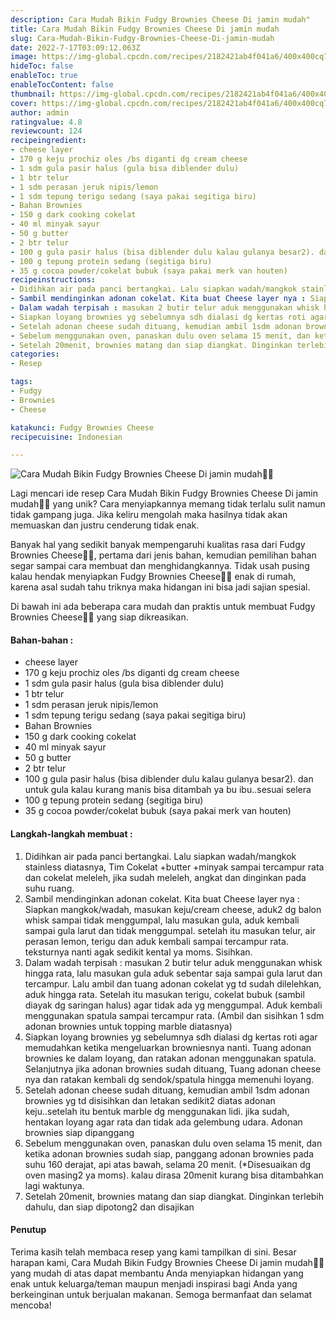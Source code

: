 ```yaml
---
description: Cara Mudah Bikin Fudgy Brownies Cheese Di jamin mudah"
title: Cara Mudah Bikin Fudgy Brownies Cheese Di jamin mudah
slug: Cara-Mudah-Bikin-Fudgy-Brownies-Cheese-Di-jamin-mudah
date: 2022-7-17T03:09:12.063Z
image: https://img-global.cpcdn.com/recipes/2182421ab4f041a6/400x400cq70/photo.jpg
hideToc: false
enableToc: true
enableTocContent: false
thumbnail: https://img-global.cpcdn.com/recipes/2182421ab4f041a6/400x400cq70/photo.jpg
cover: https://img-global.cpcdn.com/recipes/2182421ab4f041a6/400x400cq70/photo.jpg
author: admin
ratingvalue: 4.8
reviewcount: 124
recipeingredient:
- cheese layer
- 170 g keju prochiz oles /bs diganti dg cream cheese
- 1 sdm gula pasir halus (gula bisa diblender dulu)
- 1 btr telur
- 1 sdm perasan jeruk nipis/lemon
- 1 sdm tepung terigu sedang (saya pakai segitiga biru)
- Bahan Brownies
- 150 g dark cooking cokelat
- 40 ml minyak sayur
- 50 g butter
- 2 btr telur
- 100 g gula pasir halus (bisa diblender dulu kalau gulanya besar2). dan untuk gula kalau kurang manis bisa ditambah ya bu ibu..sesuai selera
- 100 g tepung protein sedang (segitiga biru)
- 35 g cocoa powder/cokelat bubuk (saya pakai merk van houten)
recipeinstructions:
- Didihkan air pada panci bertangkai. Lalu siapkan wadah/mangkok stainless diatasnya, Tim Cokelat +butter +minyak sampai tercampur rata dan cokelat meleleh, jika sudah meleleh, angkat dan dinginkan pada suhu ruang.
- Sambil mendinginkan adonan cokelat. Kita buat Cheese layer nya : Siapkan mangkok/wadah, masukan keju/cream cheese, aduk2 dg balon whisk sampai tidak menggumpal, lalu masukan gula, aduk kembali sampai gula larut dan tidak menggumpal. setelah itu masukan telur, air perasan lemon, terigu dan aduk kembali sampai tercampur rata. teksturnya nanti agak sedikit kental ya moms. Sisihkan.
- Dalam wadah terpisah : masukan 2 butir telur aduk menggunakan whisk hingga rata, lalu masukan gula aduk sebentar saja sampai gula larut dan tercampur. Lalu ambil dan tuang adonan cokelat yg td sudah dilelehkan, aduk hingga rata. Setelah itu masukan terigu, cokelat bubuk (sambil diayak dg saringan halus) agar tidak ada yg menggumpal. Aduk kembali menggunakan spatula sampai tercampur rata. (Ambil dan sisihkan 1 sdm adonan brownies untuk topping marble diatasnya)
- Siapkan loyang brownies yg sebelumnya sdh dialasi dg kertas roti agar memudahkan ketika mengeluarkan browniesnya nanti. Tuang adonan brownies ke dalam loyang, dan ratakan adonan menggunakan spatula. Selanjutnya jika adonan brownies sudah dituang, Tuang adonan cheese nya dan ratakan kembali dg sendok/spatula hingga memenuhi loyang.
- Setelah adonan cheese sudah dituang, kemudian ambil 1sdm adonan brownies yg td disisihkan dan letakan sedikit2 diatas adonan keju..setelah itu bentuk marble dg menggunakan lidi. jika sudah, hentakan loyang agar rata dan tidak ada gelembung udara. Adonan brownies siap dipanggang
- Sebelum menggunakan oven, panaskan dulu oven selama 15 menit, dan ketika adonan brownies sudah siap, panggang adonan brownies pada suhu 160 derajat, api atas bawah, selama 20 menit. (*Disesuaikan dg oven masing2 ya moms). kalau dirasa 20menit kurang bisa ditambahkan lagi waktunya.
- Setelah 20menit, brownies matang dan siap diangkat. Dinginkan terlebih dahulu, dan siap dipotong2 dan disajikan
categories:
- Resep

tags:
- Fudgy
- Brownies
- Cheese

katakunci: Fudgy Brownies Cheese
recipecuisine: Indonesian

---
```


![Cara Mudah Bikin Fudgy Brownies Cheese Di jamin mudah👩‍🍳](https://img-global.cpcdn.com/recipes/2182421ab4f041a6/400x400cq70/photo.jpg)

Lagi mencari ide resep Cara Mudah Bikin Fudgy Brownies Cheese Di jamin mudah👩‍🍳 yang unik? Cara menyiapkannya memang tidak terlalu sulit namun tidak gampang juga. Jika keliru mengolah maka hasilnya tidak akan memuaskan dan justru cenderung tidak enak.

Banyak hal yang sedikit banyak mempengaruhi kualitas rasa dari Fudgy Brownies Cheese👩‍🍳, pertama dari jenis bahan, kemudian pemilihan bahan segar sampai cara membuat dan menghidangkannya. Tidak usah pusing kalau hendak menyiapkan Fudgy Brownies Cheese👩‍🍳 enak di rumah, karena asal sudah tahu triknya maka hidangan ini bisa jadi sajian spesial.

Di bawah ini ada beberapa cara mudah dan praktis untuk membuat Fudgy Brownies Cheese👩‍🍳 yang siap dikreasikan.

<!--inarticleads1-->

#### Bahan-bahan :

- cheese layer
- 170 g keju prochiz oles /bs diganti dg cream cheese
- 1 sdm gula pasir halus (gula bisa diblender dulu)
- 1 btr telur
- 1 sdm perasan jeruk nipis/lemon
- 1 sdm tepung terigu sedang (saya pakai segitiga biru)
- Bahan Brownies
- 150 g dark cooking cokelat
- 40 ml minyak sayur
- 50 g butter
- 2 btr telur
- 100 g gula pasir halus (bisa diblender dulu kalau gulanya besar2). dan untuk gula kalau kurang manis bisa ditambah ya bu ibu..sesuai selera
- 100 g tepung protein sedang (segitiga biru)
- 35 g cocoa powder/cokelat bubuk (saya pakai merk van houten)

<!--inarticleads2-->

#### Langkah-langkah membuat :

1. Didihkan air pada panci bertangkai. Lalu siapkan wadah/mangkok stainless diatasnya, Tim Cokelat +butter +minyak sampai tercampur rata dan cokelat meleleh, jika sudah meleleh, angkat dan dinginkan pada suhu ruang.
1. Sambil mendinginkan adonan cokelat. Kita buat Cheese layer nya : Siapkan mangkok/wadah, masukan keju/cream cheese, aduk2 dg balon whisk sampai tidak menggumpal, lalu masukan gula, aduk kembali sampai gula larut dan tidak menggumpal. setelah itu masukan telur, air perasan lemon, terigu dan aduk kembali sampai tercampur rata. teksturnya nanti agak sedikit kental ya moms. Sisihkan.
1. Dalam wadah terpisah : masukan 2 butir telur aduk menggunakan whisk hingga rata, lalu masukan gula aduk sebentar saja sampai gula larut dan tercampur. Lalu ambil dan tuang adonan cokelat yg td sudah dilelehkan, aduk hingga rata. Setelah itu masukan terigu, cokelat bubuk (sambil diayak dg saringan halus) agar tidak ada yg menggumpal. Aduk kembali menggunakan spatula sampai tercampur rata. (Ambil dan sisihkan 1 sdm adonan brownies untuk topping marble diatasnya)
1. Siapkan loyang brownies yg sebelumnya sdh dialasi dg kertas roti agar memudahkan ketika mengeluarkan browniesnya nanti. Tuang adonan brownies ke dalam loyang, dan ratakan adonan menggunakan spatula. Selanjutnya jika adonan brownies sudah dituang, Tuang adonan cheese nya dan ratakan kembali dg sendok/spatula hingga memenuhi loyang.
1. Setelah adonan cheese sudah dituang, kemudian ambil 1sdm adonan brownies yg td disisihkan dan letakan sedikit2 diatas adonan keju..setelah itu bentuk marble dg menggunakan lidi. jika sudah, hentakan loyang agar rata dan tidak ada gelembung udara. Adonan brownies siap dipanggang
1. Sebelum menggunakan oven, panaskan dulu oven selama 15 menit, dan ketika adonan brownies sudah siap, panggang adonan brownies pada suhu 160 derajat, api atas bawah, selama 20 menit. (*Disesuaikan dg oven masing2 ya moms). kalau dirasa 20menit kurang bisa ditambahkan lagi waktunya.
1. Setelah 20menit, brownies matang dan siap diangkat. Dinginkan terlebih dahulu, dan siap dipotong2 dan disajikan

#### Penutup

Terima kasih telah membaca resep yang kami tampilkan di sini. Besar harapan kami, Cara Mudah Bikin Fudgy Brownies Cheese Di jamin mudah👩‍🍳 yang mudah di atas dapat membantu Anda menyiapkan hidangan yang enak untuk keluarga/teman maupun menjadi inspirasi bagi Anda yang berkeinginan untuk berjualan makanan. Semoga bermanfaat dan selamat mencoba!
